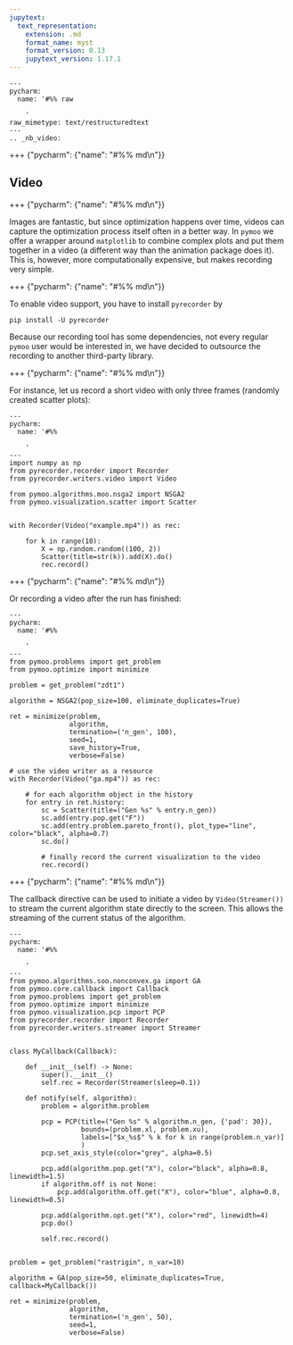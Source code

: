 ```yaml
---
jupytext:
  text_representation:
    extension: .md
    format_name: myst
    format_version: 0.13
    jupytext_version: 1.17.1
---
```


```{raw-cell}
---
pycharm:
  name: '#%% raw

    '
raw_mimetype: text/restructuredtext
---
.. _nb_video:
```

+++ {"pycharm": {"name": "#%% md\n"}}

## Video

+++ {"pycharm": {"name": "#%% md\n"}}

Images are fantastic, but since optimization happens over time, videos can capture the optimization process itself often in a better way.
In `pymoo` we offer a wrapper around `matplotlib` to combine complex plots and put them together in a video (a different way than the animation package does it). This is, however, more computationally expensive, but makes recording very simple.

+++ {"pycharm": {"name": "#%% md\n"}}

To enable video support, you have to install `pyrecorder` by

```
pip install -U pyrecorder
```

Because our recording tool has some dependencies, not every regular `pymoo` user would be interested in, we have decided to outsource the recording to another third-party library.

+++ {"pycharm": {"name": "#%% md\n"}}

For instance, let us record a short video with only three frames (randomly created scatter plots):

```{code-cell}
---
pycharm:
  name: '#%%

    '
---
import numpy as np
from pyrecorder.recorder import Recorder
from pyrecorder.writers.video import Video

from pymoo.algorithms.moo.nsga2 import NSGA2
from pymoo.visualization.scatter import Scatter


with Recorder(Video("example.mp4")) as rec:

    for k in range(10):
        X = np.random.random((100, 2))
        Scatter(title=str(k)).add(X).do()
        rec.record()

```

+++ {"pycharm": {"name": "#%% md\n"}}

Or recording a video after the run has finished:

```{code-cell}
---
pycharm:
  name: '#%%

    '
---
from pymoo.problems import get_problem
from pymoo.optimize import minimize

problem = get_problem("zdt1")

algorithm = NSGA2(pop_size=100, eliminate_duplicates=True)

ret = minimize(problem,
               algorithm,
               termination=('n_gen', 100),
               seed=1,
               save_history=True,
               verbose=False)

# use the video writer as a resource
with Recorder(Video("ga.mp4")) as rec:

    # for each algorithm object in the history
    for entry in ret.history:
        sc = Scatter(title=("Gen %s" % entry.n_gen))
        sc.add(entry.pop.get("F"))
        sc.add(entry.problem.pareto_front(), plot_type="line", color="black", alpha=0.7)
        sc.do()

        # finally record the current visualization to the video
        rec.record()
```

+++ {"pycharm": {"name": "#%% md\n"}}

The callback directive can be used to initiate a video by `Video(Streamer())` to stream the current algorithm state directly to the screen.
This allows the streaming of the current status of the algorithm.

```{code-cell}
---
pycharm:
  name: '#%%

    '
---
from pymoo.algorithms.soo.nonconvex.ga import GA
from pymoo.core.callback import Callback
from pymoo.problems import get_problem
from pymoo.optimize import minimize
from pymoo.visualization.pcp import PCP
from pyrecorder.recorder import Recorder
from pyrecorder.writers.streamer import Streamer


class MyCallback(Callback):

    def __init__(self) -> None:
        super().__init__()
        self.rec = Recorder(Streamer(sleep=0.1))

    def notify(self, algorithm):
        problem = algorithm.problem

        pcp = PCP(title=("Gen %s" % algorithm.n_gen, {'pad': 30}),
                  bounds=(problem.xl, problem.xu),
                  labels=["$x_%s$" % k for k in range(problem.n_var)]
                  )
        pcp.set_axis_style(color="grey", alpha=0.5)

        pcp.add(algorithm.pop.get("X"), color="black", alpha=0.8, linewidth=1.5)
        if algorithm.off is not None:
            pcp.add(algorithm.off.get("X"), color="blue", alpha=0.8, linewidth=0.5)

        pcp.add(algorithm.opt.get("X"), color="red", linewidth=4)
        pcp.do()

        self.rec.record()


problem = get_problem("rastrigin", n_var=10)

algorithm = GA(pop_size=50, eliminate_duplicates=True, callback=MyCallback())

ret = minimize(problem,
               algorithm,
               termination=('n_gen', 50),
               seed=1,
               verbose=False)

```
